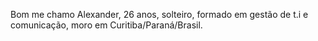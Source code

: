 Bom me chamo Alexander, 26 anos, solteiro, formado em gestão de t.i e comunicação, moro em Curitiba/Paraná/Brasil.
